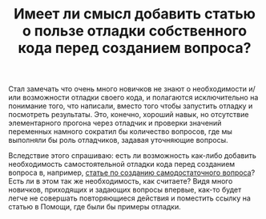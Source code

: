 ﻿---
title: "Имеет ли смысл добавить статью о пользе отладки собственного кода перед созданием вопроса?"
se.owner.user_id: 223020
se.owner.display_name: "Daniel Protopopov"
se.owner.link: "https://ru.meta.stackoverflow.com/users/223020/daniel-protopopov"
se.link: "https://ru.meta.stackoverflow.com/questions/10312/%d0%98%d0%bc%d0%b5%d0%b5%d1%82-%d0%bb%d0%b8-%d1%81%d0%bc%d1%8b%d1%81%d0%bb-%d0%b4%d0%be%d0%b1%d0%b0%d0%b2%d0%b8%d1%82%d1%8c-%d1%81%d1%82%d0%b0%d1%82%d1%8c%d1%8e-%d0%be-%d0%bf%d0%be%d0%bb%d1%8c%d0%b7%d0%b5-%d0%be%d1%82%d0%bb%d0%b0%d0%b4%d0%ba%d0%b8-%d1%81%d0%be%d0%b1%d1%81%d1%82%d0%b2%d0%b5%d0%bd%d0%bd%d0%be%d0%b3%d0%be-%d0%ba%d0%be%d0%b4%d0%b0-%d0%bf%d0%b5%d1%80%d0%b5%d0%b4-%d1%81%d0%be%d0%b7%d0%b4%d0%b0%d0%bd%d0%b8%d0%b5"
se.question_id: 10312
se.post_type: question
se.score: 10
---
<p>Стал замечать что очень много новичков не знают о необходимости и/или возможности отладки своего кода, и полагаются исключительно на понимание того, что написали, вместо того чтобы запустить отладку и посмотреть результаты. Это, конечно, хороший навык, но отсутствие элементарного прогона через отладчик и проверки значений переменных намного сократил бы количество вопросов, где мы выполняли бы роль отладчиков, задавая уточняющие вопросы.</p>

<p>Вследствие этого спрашиваю: есть ли возможность как-либо добавить необходимость самостоятельной отладки кода перед созданием вопроса в, например, <a href="https://ru.stackoverflow.com/help/minimal-reproducible-example">статье по созданию самодостаточного вопроса</a>? Есть ли в этом так же необходимость, как считаете? Видя много новичков, приходящих и задающих вопросы впервые, как-то будет легче не совершать повторяющиеся действия и поместить ссылку на статью в Помощи, где были бы примеры отладки.</p>
